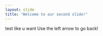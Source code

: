 ```yaml
---
layout: slide
title: "Welcome to our second slide!"
---
```

test like u want
Use the left arrow to go back!
